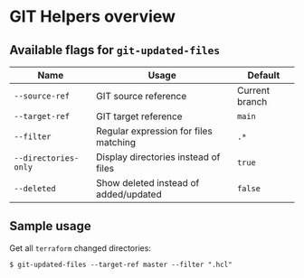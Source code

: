# GIT Helpers overview

## Available flags for `git-updated-files`

| Name | Usage | Default |
| ---- | ----- | ------- |
| `--source-ref` | GIT source reference | Current branch |
| `--target-ref` | GIT target reference | `main` |
| `--filter` | Regular expression for files matching | `.*` |
| `--directories-only` | Display directories instead of files | `true` |
| `--deleted` | Show deleted instead of added/updated | `false` |

## Sample usage

Get all `terraform` changed directories:
```
$ git-updated-files --target-ref master --filter ".hcl"
```
